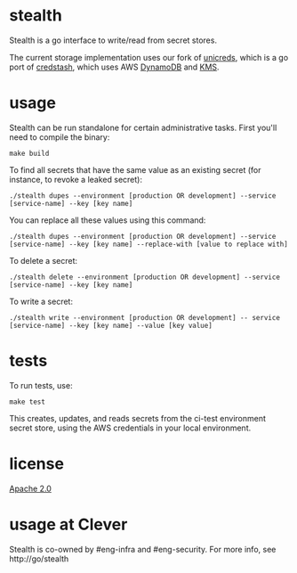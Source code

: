 # stealth

Stealth is a go interface to write/read from secret stores.

The current storage implementation uses our fork of [unicreds](https://github.com/Clever/unicreds), which is a go port of [credstash](https://github.com/fugue/credstash), which uses AWS [DynamoDB](https://aws.amazon.com/dynamodb/) and [KMS](https://aws.amazon.com/kms/).


# usage

Stealth can be run standalone for certain administrative tasks. First you'll need to compile the binary:

    make build

To find all secrets that have the same value as an existing secret (for instance, to revoke a leaked secret):

    ./stealth dupes --environment [production OR development] --service [service-name] --key [key name]

You can replace all these values using this command:

    ./stealth dupes --environment [production OR development] --service [service-name] --key [key name] --replace-with [value to replace with]

To delete a secret:

    ./stealth delete --environment [production OR development] --service [service-name] --key [key name]

To write a secret:

    ./stealth write --environment [production OR development] -- service [service-name] --key [key name] --value [key value]

# tests

To run tests, use:

    make test

This creates, updates, and reads secrets from the ci-test environment secret store, using the AWS credentials in your local environment.

# license

[Apache 2.0](./LICENSE)

# usage at Clever

Stealth is co-owned by #eng-infra and #eng-security. For more info, see http://go/stealth
